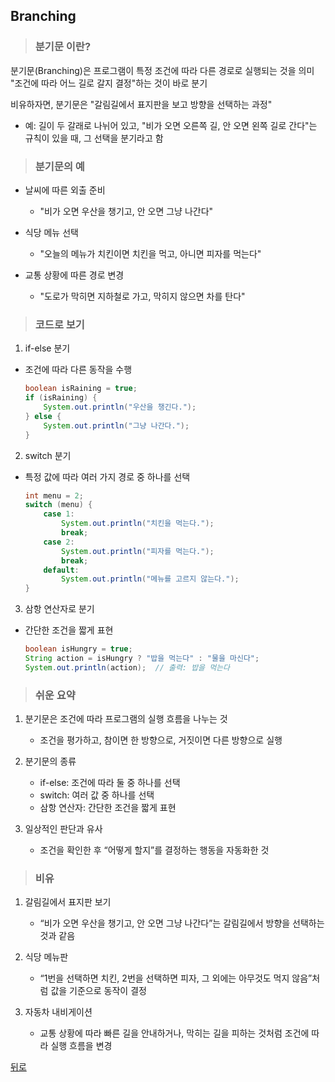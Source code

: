 ## Branching
> ### 분기문 이란?
분기문(Branching)은 프로그램이 특정 조건에 따라 다른 경로로 실행되는 것을 의미</br>
"조건에 따라 어느 길로 갈지 결정"하는 것이 바로 분기

비유하자면, 분기문은 "갈림길에서 표지판을 보고 방향을 선택하는 과정"
- 예: 길이 두 갈래로 나뉘어 있고, "비가 오면 오른쪽 길, 안 오면 왼쪽 길로 간다"는 규칙이 있을 때, 그 선택을 분기라고 함

> ### 분기문의 예
- 날씨에 따른 외출 준비
    - "비가 오면 우산을 챙기고, 안 오면 그냥 나간다"

- 식당 메뉴 선택
    - "오늘의 메뉴가 치킨이면 치킨을 먹고, 아니면 피자를 먹는다"

- 교통 상황에 따른 경로 변경
    - "도로가 막히면 지하철로 가고, 막히지 않으면 차를 탄다"

> ### 코드로 보기
1. if-else 분기
- 조건에 따라 다른 동작을 수행
    ```java
    boolean isRaining = true;
    if (isRaining) {
        System.out.println("우산을 챙긴다.");
    } else {
        System.out.println("그냥 나간다.");
    }
    ```

2. switch 분기
- 특정 값에 따라 여러 가지 경로 중 하나를 선택
    ```java
    int menu = 2;
    switch (menu) {
        case 1:
            System.out.println("치킨을 먹는다.");
            break;
        case 2:
            System.out.println("피자를 먹는다.");
            break;
        default:
            System.out.println("메뉴를 고르지 않는다.");
    }
    ```

3. 삼항 연산자로 분기
- 간단한 조건을 짧게 표현
    ```java
    boolean isHungry = true;
    String action = isHungry ? "밥을 먹는다" : "물을 마신다";
    System.out.println(action);  // 출력: 밥을 먹는다
    ```

> ### 쉬운 요약
1.	분기문은 조건에 따라 프로그램의 실행 흐름을 나누는 것
	- 조건을 평가하고, 참이면 한 방향으로, 거짓이면 다른 방향으로 실행

2.	분기문의 종류
	- if-else: 조건에 따라 둘 중 하나를 선택
	- switch: 여러 값 중 하나를 선택
	- 삼항 연산자: 간단한 조건을 짧게 표현

3.	일상적인 판단과 유사
	- 조건을 확인한 후 “어떻게 할지”를 결정하는 행동을 자동화한 것

> ### 비유
1.	갈림길에서 표지판 보기
	- “비가 오면 우산을 챙기고, 안 오면 그냥 나간다”는 갈림길에서 방향을 선택하는 것과 같음

2.	식당 메뉴판
	- “1번을 선택하면 치킨, 2번을 선택하면 피자, 그 외에는 아무것도 먹지 않음”처럼 값을 기준으로 동작이 결정

3.	자동차 내비게이션
	- 교통 상황에 따라 빠른 길을 안내하거나, 막히는 길을 피하는 것처럼 조건에 따라 실행 흐름을 변경

[뒤로](../README.md#java-study-notes)